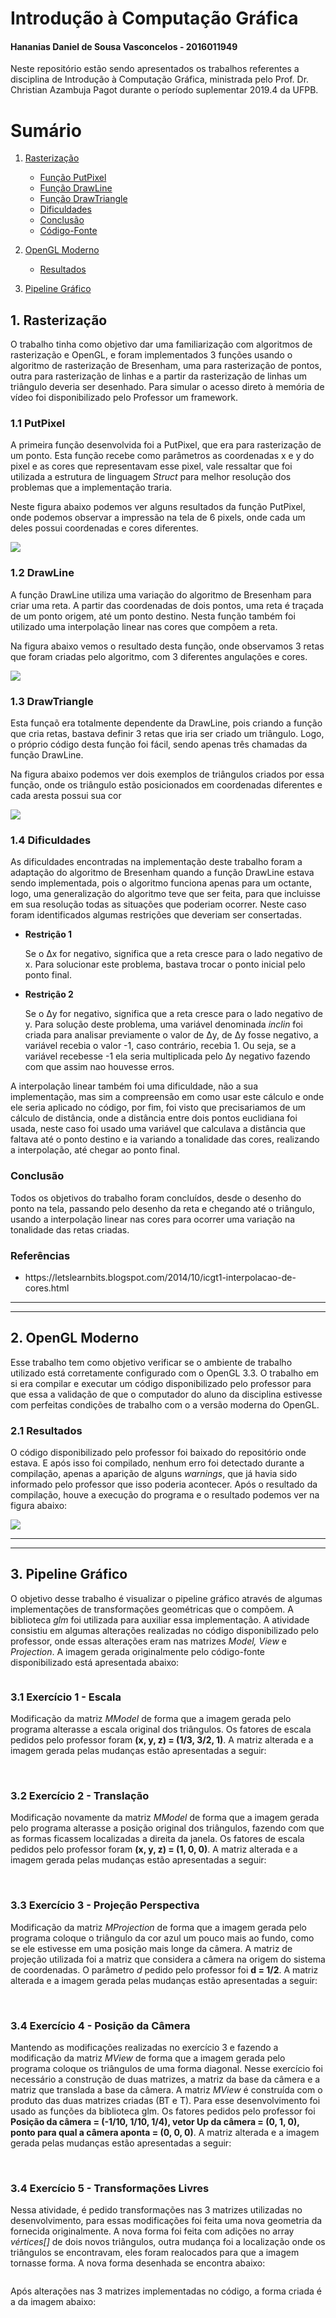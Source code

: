 <h1>Introdução à Computação Gráfica</h1>
<h4>Hananias Daniel de Sousa Vasconcelos - 2016011949</h4>

Neste repositório estão sendo apresentados os trabalhos referentes a disciplina de Introdução à Computação Gráfica, ministrada pelo Prof. Dr. Christian Azambuja Pagot durante o período suplementar 2019.4 da UFPB.

<h1>Sumário</h1>

  1. <a href="https://github.com/hananiasd/Computacao_Grafica#1-rasteriza%C3%A7%C3%A3o">Rasterização</a>
  
        - <a href="https://github.com/hananiasd/Computacao_Grafica#11-putpixel">Função PutPixel</a>
        - <a href="https://github.com/hananiasd/Computacao_Grafica#12-drawline">Função DrawLine</a>
        - <a href="https://github.com/hananiasd/Computacao_Grafica#13-drawtriangle">Função DrawTriangle</a>
        - <a href="https://github.com/hananiasd/Computacao_Grafica#14-dificuldades">Dificuldades</a>
        - <a href="https://github.com/hananiasd/Computacao_Grafica#conclus%C3%A3o">Conclusão</a>
        - <a href="https://github.com/hananiasd/Computacao_Grafica/tree/master/T1_rasteriza%C3%A7%C3%A3o">Código-Fonte</a></li>
  
  2. <a href="https://github.com/hananiasd/Computacao_Grafica#2-opengl-moderno">OpenGL Moderno</a>
  
        - <a href="https://github.com/hananiasd/Computacao_Grafica#21-resultados">Resultados</a>

  3. <a href="">Pipeline Gráfico</a>

<h2>1. Rasterização</h2>
<p>O trabalho tinha como objetivo dar uma familiarização com algoritmos de rasterização e OpenGL, e foram implementados 3 funções usando o algoritmo de rasterização de Bresenham, uma para rasterização de pontos, outra para rasterização de linhas e a partir da rasterização de linhas um triângulo deveria ser desenhado. Para simular o acesso direto à memória de vídeo foi disponibilizado pelo Professor um framework.</p>

<h3>1.1 PutPixel</h3>
<p>A primeira função desenvolvida foi a PutPixel, que era para rasterização de um ponto. Esta função recebe como parâmetros as coordenadas x e y do pixel e as cores que representavam esse pixel, vale ressaltar que foi utilizada a estrutura de linguagem <i>Struct</i> para melhor resolução dos problemas que a implementação traria.</p>
<p>Neste figura abaixo podemos ver alguns resultados da função PutPixel, onde podemos observar a impressão na tela de 6 pixels, onde cada um deles possui coordenadas e cores diferentes.</p>
<img src="https://raw.githubusercontent.com/hananiasd/Computacao_Grafica/master/T1_rasteriza%C3%A7%C3%A3o/img/PutPixel.png">
<h3>1.2 DrawLine</h3>
<p>A função DrawLine utiliza uma variação do algoritmo de Bresenham para criar uma reta. A partir das coordenadas de dois pontos, uma reta é traçada de um ponto origem, até um ponto destino. Nesta função também foi utilizado uma interpolação linear nas cores que compõem a reta.</p>
<p>Na figura abaixo vemos o resultado desta função, onde observamos 3 retas que foram criadas pelo algoritmo, com 3 diferentes angulações e cores.</p>
<img src="https://raw.githubusercontent.com/hananiasd/Computacao_Grafica/master/T1_rasteriza%C3%A7%C3%A3o/img/DrawLine.png">
<h3>1.3 DrawTriangle</h3>
<p>Esta funçaõ era totalmente dependente da DrawLine, pois criando a função que cria retas, bastava definir 3 retas que iria ser criado um triângulo. Logo, o próprio código desta função foi fácil, sendo apenas três chamadas da função DrawLine.</p>
<p>Na figura abaixo podemos ver dois exemplos de triângulos criados por essa função, onde os triângulo estão posicionados em coordenadas diferentes e cada aresta possui sua cor</p>
<img src="https://raw.githubusercontent.com/hananiasd/Computacao_Grafica/master/T1_rasteriza%C3%A7%C3%A3o/img/DrawTriangle.png">
<h3>1.4 Dificuldades</h3>
<p>As dificuldades encontradas na implementação deste trabalho foram a adaptação do algoritmo de Bresenham quando a função DrawLine estava sendo implementada, pois o algoritmo funciona apenas para um octante, logo, uma generalização do algoritmo teve que ser feita, para que incluisse em sua resolução todas as situações que poderiam ocorrer. Neste caso foram identificados algumas restrições que deveriam ser consertadas.
  <ul>
    <li><strong>Restrição 1</strong></li>
    <p>Se o Δx for negativo, significa que a reta cresce para o lado negativo de x. Para solucionar este problema, bastava trocar o ponto inicial pelo ponto final.</p>
    <li><strong>Restrição 2</strong></li>
    <p>Se o Δy for negativo, significa que a reta cresce para o lado negativo de y. Para solução deste problema, uma variável denominada <i>inclin</i> foi criada para analisar previamente o valor de Δy, de Δy fosse negativo, a variável recebia o valor -1, caso contrário, recebia 1. Ou seja, se a variável recebesse -1 ela seria multiplicada pelo Δy negativo fazendo com que assim nao houvesse erros.</p>
  </ul>
  <p>A interpolação linear também foi uma dificuldade, não a sua implementação, mas sim a compreensão em como usar este cálculo e onde ele seria aplicado no código, por fim, foi visto que precisariamos de um cálculo de distância, onde a distância entre dois pontos euclidiana foi usada, neste caso foi usado uma variável que calculava a distância que faltava até o ponto destino e ia variando a tonalidade das cores, realizando a interpolação, até chegar ao ponto final.</p>
  <h3>Conclusão</h3>
  <p>Todos os objetivos do trabalho foram concluídos, desde o desenho do ponto na tela, passando pelo desenho da reta e chegando até o triângulo, usando a interpolação linear nas cores para ocorrer uma variação na tonalidade das retas criadas.</p>
  <h3>Referências</h3>
  <ul>
  <li>https://letslearnbits.blogspot.com/2014/10/icgt1-interpolacao-de-cores.html</li>
  </ul>

---
---

<h2>2. OpenGL Moderno</h2>
<p>Esse trabalho tem como objetivo verificar se o ambiente de trabalho utilizado está corretamente configurado com o OpenGL 3.3. O trabalho em si era compilar e executar um código disponibilizado pelo professor para que essa a validação de que o computador do aluno da disciplina estivesse com perfeitas condições de trabalho com o a versão moderna do OpenGL.</p>

<h3>2.1 Resultados</h3>
<p>O código disponibilizado pelo professor foi baixado do repositório onde estava. E após isso foi compilado, nenhum erro foi detectado durante a compilação, apenas a aparição de alguns <i>warnings</i>, que já havia sido informado pelo professor que isso poderia acontecer. Após o resultado da compilação, houve a execução do programa e o resultado podemos ver na figura abaixo:</p>

<img src=https://github.com/hananiasd/Computacao_Grafica/blob/master/T2_opengl_moderno/img/cg_atividade2.gif>

---
---

<h2>3. Pipeline Gráfico</h2>
<p>O objetivo desse trabalho é visualizar o pipeline gráfico através de algumas implementações de transformações geométricas que o compõem. A biblioteca <i>glm</i> foi utilizada para auxiliar essa implementação.
A atividade consistiu em algumas alterações realizadas no código disponibilizado pelo professor, onde essas alterações eram nas matrizes <i>Model, View</i> e <i>Projection</i>. A imagem gerada originalmente pelo código-fonte disponibilizado está apresentada abaixo:</p>
<img src="">

<h3>3.1 Exercício 1 - Escala</h3>
<p>Modificação da matriz <i>MModel</i> de forma que a imagem gerada pelo programa alterasse a escala original dos triângulos. Os fatores de escala pedidos pelo professor foram <strong>(x, y, z) = (1/3, 3/2, 1)</strong>. A matriz alterada e a imagem gerada pelas mudanças estão apresentadas a seguir:</p>
<img src="">
<img src="">

<h3>3.2 Exercício 2 - Translação</h3>
<p>Modificação novamente da matriz <i>MModel</i> de forma que a imagem gerada pelo programa alterasse a posição original dos triângulos, fazendo com que as formas ficassem localizadas a direita da janela. Os fatores de escala pedidos pelo professor foram <strong>(x, y, z) = (1, 0, 0)</strong>. A matriz alterada e a imagem gerada pelas mudanças estão apresentadas a seguir:</p>
<img src="">
<img src="">

<h3>3.3 Exercício 3 - Projeção Perspectiva</h3>
<p>Modificação da matriz <i>MProjection</i> de forma que a imagem gerada pelo programa coloque o triângulo da cor azul um pouco mais ao fundo, como se ele estivesse em uma posição mais longe da câmera. A matriz de projeção utilizada foi a matriz que considera a câmera na origem do sistema de coordenadas. O parâmetro <i>d</i> pedido pelo professor foi <strong>d = 1/2</strong>. A matriz alterada e a imagem gerada pelas mudanças estão apresentadas a seguir:</p>
<img src="">
<img src="">

<h3>3.4 Exercício 4 - Posição da Câmera</h3>
<p>Mantendo as modificações realizadas no exercício 3 e fazendo a modificação da matriz <i>MView</i> de forma que a imagem gerada pelo programa coloque os triângulos de uma forma diagonal. Nesse exercício foi necessário a construção de duas matrizes, a matriz da base da câmera e a matriz que translada a base da câmera. A matriz <i>MView</i> é construída com o produto das duas matrizes criadas (BT e T). Para esse desenvolvimento foi usado as funções da biblioteca glm. Os fatores pedidos pelo professor foi <strong>Posição da câmera = (-1/10, 1/10, 1/4), vetor Up da câmera = (0, 1, 0), ponto para qual a câmera aponta = (0, 0, 0)</strong>. A matriz alterada e a imagem gerada pelas mudanças estão apresentadas a seguir:</p>
<img src="">
<img src="">

<h3>3.4 Exercício 5 - Transformações Livres</h3>
<p>Nessa atividade, é pedido transformações nas 3 matrizes utilizadas no desenvolvimento, para essas modificações foi feita uma nova geometria da fornecida originalmente. A nova forma foi feita com adições no array <i>vértices[]</i> de dois novos triângulos, outra mudança foi a localização onde os triângulos se encontravam, eles foram realocados para que a imagem tornasse forma. A nova forma desenhada se encontra abaixo:</p>
<img src="">

<p>Após alterações nas 3 matrizes implementadas no código, a forma criada é a da imagem abaixo:</p>
<img src="">

